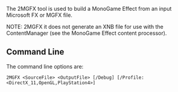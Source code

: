 The 2MGFX tool is used to build a MonoGame Effect from an input Microsoft FX or MGFX file.

NOTE: 2MGFX it does not generate an XNB file for use with the ContentManager (see the MonoGame Effect content processor).  


## Command Line
The command line options are:

```
2MGFX <SourceFile> <OutputFile> [/Debug] [/Profile:<DirectX_11,OpenGL,PlayStation4>]
```

